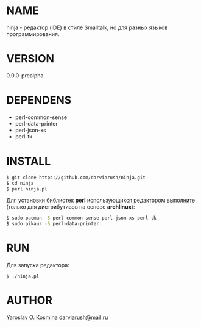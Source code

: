 # NAME

ninja - редактор (IDE) в стиле Smalltalk, но для разных языков программирования.

# VERSION

0.0.0-prealpha

# DEPENDENS

* perl-common-sense
* perl-data-printer
* perl-json-xs
* perl-tk

# INSTALL

```sh
$ git clone https://github.com/darviarush/ninja.git
$ cd ninja
$ perl ninja.pl
```

Для установки библиотек **perl** использующихся редактором выполните (только для дистрибутивов на основе **archlinux**):

```sh
$ sudo pacman -S perl-common-sense perl-json-xs perl-tk
$ sudo pikaur -S perl-data-printer
```

# RUN

Для запуска редактора:

```
$ ./ninja.pl
```

# AUTHOR

Yaroslav O. Kosmina <darviarush@mail.ru>
